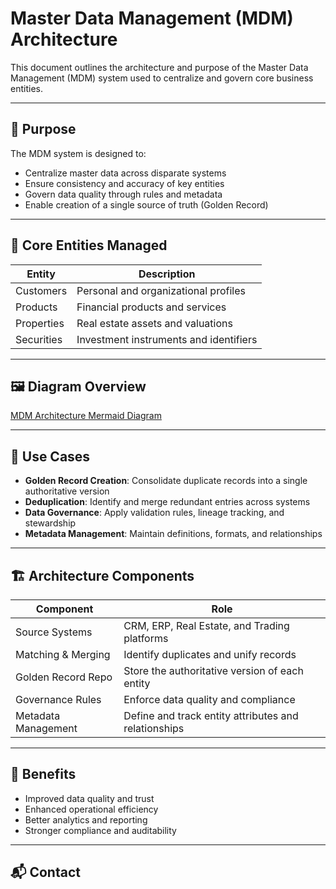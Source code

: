 ﻿# Master Data Management (MDM) Architecture

This document outlines the architecture and purpose of the Master Data Management (MDM) system used to centralize and govern core business entities.

---

## 🎯 Purpose

The MDM system is designed to:

- Centralize master data across disparate systems
- Ensure consistency and accuracy of key entities
- Govern data quality through rules and metadata
- Enable creation of a single source of truth (Golden Record)

---

## 🧩 Core Entities Managed

| Entity      | Description                                  |
|-------------|----------------------------------------------|
| Customers   | Personal and organizational profiles         |
| Products    | Financial products and services              |
| Properties  | Real estate assets and valuations            |
| Securities  | Investment instruments and identifiers       |

---

## 🖼️ Diagram Overview

[MDM Architecture Mermaid Diagram](./MDMArchitectureDiagram.mermaid)

---

## 🔄 Use Cases

- **Golden Record Creation**: Consolidate duplicate records into a single authoritative version
- **Deduplication**: Identify and merge redundant entries across systems
- **Data Governance**: Apply validation rules, lineage tracking, and stewardship
- **Metadata Management**: Maintain definitions, formats, and relationships

---

## 🏗️ Architecture Components

| Component           | Role                                                  |
|---------------------|-------------------------------------------------------|
| Source Systems      | CRM, ERP, Real Estate, and Trading platforms          |
| Matching & Merging  | Identify duplicates and unify records                 |
| Golden Record Repo  | Store the authoritative version of each entity       |
| Governance Rules    | Enforce data quality and compliance                   |
| Metadata Management | Define and track entity attributes and relationships |

---

## 🚀 Benefits

- Improved data quality and trust
- Enhanced operational efficiency
- Better analytics and reporting
- Stronger compliance and auditability

---

## 📬 Contact

